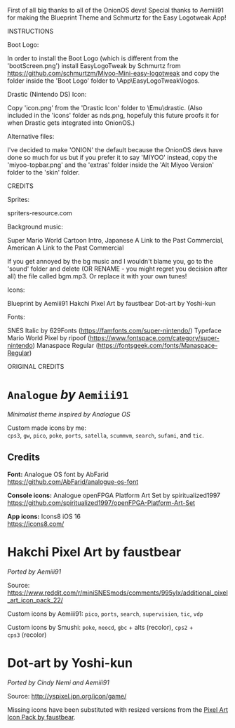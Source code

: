 First of all big thanks to all of the OnionOS devs! Special thanks to Aemiii91 for making the Blueprint Theme and Schmurtz for the Easy Logotweak App!

INSTRUCTIONS

Boot Logo:

In order to install the Boot Logo (which is different from the 'bootScreen.png') install EasyLogoTweak by Schmurtz from https://github.com/schmurtzm/Miyoo-Mini-easy-logotweak and copy the folder inside the 'Boot Logo' folder to \App\EasyLogoTweak\logos. 

Drastic (Nintendo DS) Icon:

Copy 'icon.png' from the 'Drastic Icon' folder to \Emu\drastic\. (Also included in the 'icons' folder as nds.png, hopefuly this future proofs it for when Drastic gets integrated into OnionOS.)

Alternative files:

I've decided to make 'ONION' the default because the OnionOS devs have done so much for us but if you prefer it to say 'MIYOO' instead, copy the 'miyoo-topbar.png' and the 'extras' folder inside the 'Alt Miyoo Version' folder to the 'skin' folder.


CREDITS

Sprites:

spriters-resource.com

Background music:

Super Mario World Cartoon Intro, Japanese A Link to the Past Commercial, American A Link to the Past Commercial

If you get annoyed by the bg music and I wouldn't blame you, go to the 'sound' folder and delete (OR RENAME - you might regret you decision after all) the file called bgm.mp3. Or replace it with your own tunes!

Icons:

Blueprint by Aemiii91
Hakchi Pixel Art by faustbear
Dot-art by Yoshi-kun

Fonts:

SNES Italic by 629Fonts (https://famfonts.com/super-nintendo/)
Typeface Mario World Pixel by ripoof (https://www.fontspace.com/category/super-nintendo)
Manaspace Regular (https://fontsgeek.com/fonts/Manaspace-Regular)


ORIGINAL CREDITS

# `Analogue` *by* `Aemiii91`

*Minimalist theme inspired by Analogue OS*

Custom made icons by me:  
`cps3`, `gw`, `pico`, `poke`, `ports`, `satella`, `scummvm`, `search`, `sufami`, and `tic`.

## Credits

**Font:** Analogue OS font by AbFarid  
https://github.com/AbFarid/analogue-os-font

**Console icons:** Analogue openFPGA Platform Art Set by spiritualized1997  
https://github.com/spiritualized1997/openFPGA-Platform-Art-Set

**App icons:** Icons8 iOS 16  
https://icons8.com/


# Hakchi Pixel Art by faustbear

*Ported by Aemiii91*

Source: https://www.reddit.com/r/miniSNESmods/comments/995ylx/additional_pixel_art_icon_pack_22/

Custom icons by Aemiii91: `pico`, `ports`, `search`, `supervision`, `tic`, `vdp`

Custom icons by Smushi: `poke`, `neocd`, `gbc` + alts (recolor), `cps2` + `cps3` (recolor)


# Dot-art by Yoshi-kun

*Ported by Cindy Nemi and Aemiii91*

Source: http://yspixel.jpn.org/icon/game/

Missing icons have been substituted with resized versions from the [Pixel Art Icon Pack by faustbear](https://www.reddit.com/r/miniSNESmods/comments/995ylx/additional_pixel_art_icon_pack_22/).